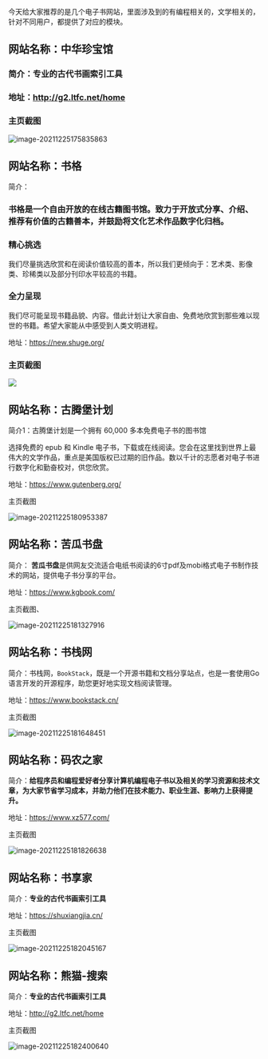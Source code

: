 今天给大家推荐的是几个电子书网站，里面涉及到的有编程相关的，文学相关的，针对不同用户，都提供了对应的模块。

## 网站名称：中华珍宝馆

### 简介：**专业的古代书画索引工具**

### 地址：http://g2.ltfc.net/home

### 主页截图



![image-20211225175835863](https://luckly007.oss-cn-beijing.aliyuncs.com/images/image-20211225175835863.png)

## 网站名称：书格

简介：

### **书格**是一个自由开放的在线古籍图书馆。致力于开放式分享、介绍、推荐有价值的古籍善本，并鼓励将文化艺术作品数字化归档。

### 精心挑选

我们尽量挑选欣赏和在阅读价值较高的善本，所以我们更倾向于：艺术类、影像类、珍稀类以及部分刊印水平较高的书籍。

### 全力呈现

我们尽可能呈现书籍品貌、内容。借此计划让大家自由、免费地欣赏到那些难以现世的书籍。希望大家能从中感受到人类文明进程。

地址：https://new.shuge.org/

### 主页截图

![](https://luckly007.oss-cn-beijing.aliyuncs.com/images/image-20211225180432430.png)

## 网站名称：古腾堡计划

简介1：古腾堡计划是一个拥有 60,000 多本免费电子书的图书馆

选择免费的 epub 和 Kindle 电子书，下载或在线阅读。您会在这里找到世界上最伟大的文学作品，重点是美国版权已过期的旧作品。数以千计的志愿者对电子书进行数字化和勤奋校对，供您欣赏。

地址：https://www.gutenberg.org/

主页截图

![image-20211225180953387](https://luckly007.oss-cn-beijing.aliyuncs.com/images/image-20211225180953387.png)

## 网站名称：苦瓜书盘

简介： **苦瓜书盘**是供网友交流适合电纸书阅读的6寸pdf及mobi格式电子书制作技术的网站，提供电子书分享的平台。

地址：https://www.kgbook.com/

主页截图、

![image-20211225181327916](https://luckly007.oss-cn-beijing.aliyuncs.com/images/image-20211225181327916.png)

## 网站名称：书栈网

简介：书栈网，`BookStack`，既是一个开源书籍和文档分享站点，也是一套使用Go语言开发的开源程序，助您更好地实现文档阅读管理。

地址：https://www.bookstack.cn/

主页截图

![image-20211225181648451](https://luckly007.oss-cn-beijing.aliyuncs.com/images/image-20211225181648451.png)

## 网站名称：码农之家

简介：**给程序员和编程爱好者分享计算机编程电子书以及相关的学习资源和技术文章，为大家节省学习成本，并助力他们在技术能力、职业生涯、影响力上获得提升。**

地址：https://www.xz577.com/

主页截图

![image-20211225181826638](https://luckly007.oss-cn-beijing.aliyuncs.com/images/image-20211225181826638.png)

## 网站名称：书享家

简介：**专业的古代书画索引工具**

地址：https://shuxiangjia.cn/

主页截图

![image-20211225182045167](https://luckly007.oss-cn-beijing.aliyuncs.com/images/image-20211225182045167.png)

## 网站名称：熊猫-搜索

简介：**专业的古代书画索引工具**

地址：http://g2.ltfc.net/home

主页截图

![image-20211225182400640](https://luckly007.oss-cn-beijing.aliyuncs.com/images/image-20211225182400640.png)